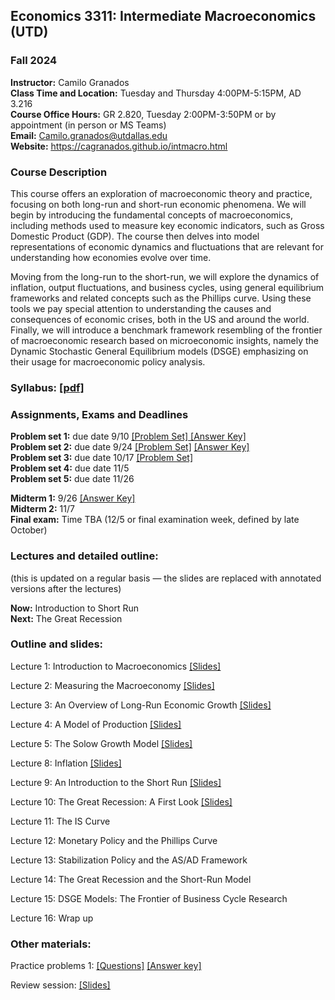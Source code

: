 ## Economics 3311: Intermediate Macroeconomics (UTD)
### Fall 2024

**Instructor:** Camilo Granados \
**Class Time and Location:** Tuesday and Thursday 4:00PM-5:15PM, AD 3.216  \
**Course Office Hours:**  GR 2.820, Tuesday 2:00PM-3:50PM  or by appointment (in person or MS Teams) \
**Email:** Camilo.granados@utdallas.edu \
**Website:** <a href="https://cagranados.github.io/intmacro.html"><u>https://cagranados.github.io/intmacro.html</u></a> 


### Course Description

This course offers an exploration of macroeconomic theory and practice, focusing on both long-run and short-run economic phenomena. We will begin by introducing the fundamental concepts of macroeconomics, including methods used to measure key economic indicators, such as Gross Domestic Product (GDP). The course then delves into model representations of economic dynamics and fluctuations that are relevant for understanding how economies evolve over time.

Moving from the long-run to the short-run, we will explore the dynamics of inflation, output fluctuations, and business cycles, using general equilibrium frameworks and related concepts such as the Phillips curve. Using these tools we pay special attention to understanding the causes and consequences of economic crises, both in the US and around the world. Finally, we will introduce a benchmark framework resembling of the frontier of macroeconomic research based on microeconomic insights, namely the Dynamic Stochastic General Equilibrium models (DSGE) emphasizing on their usage for macroeconomic policy analysis. 


### Syllabus:  <a href="https://cagranados.github.io/files/intmacrofall24/IntermMacroAut24_syllabus.pdf"><u>[pdf]</u></a> 


### Assignments, Exams and Deadlines


**Problem set 1:** due date 9/10 <a href="https://cagranados.github.io/files/intmacrofall24/PS1.pdf"><u>[Problem Set]</u> </a> <a href="https://cagranados.github.io/files/intmacrofall24/PS1_AnswerKey.pdf"><u>[Answer Key]</u></a> \
**Problem set 2:** due date 9/24  <a href="https://cagranados.github.io/files/intmacrofall24/PS2.pdf"><u>[Problem Set]</u></a> <a href="https://cagranados.github.io/files/intmacrofall24/PS2_AnswerKey.pdf"><u>[Answer Key]</u></a> \
**Problem set 3:** due date 10/17 <a href="https://cagranados.github.io/files/intmacrofall24/PS3.pdf"><u>[Problem Set]</u></a> <!-- <a href="https://cagranados.github.io/files/intmacrofall24/PS3_AnswerKey.pdf"><u>[Answer Key]</u></a>  --> \
**Problem set 4:** due date 11/5 <!-- <a href="https://cagranados.github.io/files/intmacrofall24/PS4.pdf"><u>[Problem Set]</u></a> <a href="https://cagranados.github.io/files/intmacrofall24/PS4_AnswerKey.pdf"><u>[Answer Key]</u></a> --> \
**Problem set 5:** due date 11/26 <!-- <a href="https://cagranados.github.io/files/intmacrofall24/PS5.pdf"><u>[Problem Set]</u></a> <a href="https://cagranados.github.io/files/intmacrofall24/PS5_AnswerKey.pdf"><u>[Answer Key]</u></a>  -->

**Midterm 1:** 9/26  <a href="https://cagranados.github.io/files/intmacrofall24/Midterm1_Fall2024_AK.pdf"><u>[Answer Key]</u></a> \
**Midterm 2:** 11/7  <!-- <a href="https://cagranados.github.io/files/intmacrofall24/Midterm_MSMacro_AnsKey.pdf"><u>[Answer Key]</u></a> --> \
**Final exam:** Time TBA (12/5 or final examination week, defined by late October) <!--  <a href="https://cagranados.github.io/files/intmacrofall24/Final_MSMacro_AnsKey.pdf"><u>[Answer Key]</u></a> -->


### Lectures and detailed outline: 
(this is updated on a regular basis — the slides are replaced with annotated versions after the lectures)

**Now:** Introduction to Short Run   \
**Next:** The Great Recession


### Outline and slides:

Lecture 1: Introduction to Macroeconomics <a href="https://cagranados.github.io/files/intmacrofall24/L1_Introduction.pdf"><u>[Slides]</u></a> 

Lecture 2: Measuring the Macroeconomy <a href="https://cagranados.github.io/files/intmacrofall24/L2_Measuring the Macroeconomy.pdf"><u>[Slides]</u></a> 

Lecture 3: An Overview of Long-Run Economic Growth <a href="https://cagranados.github.io/files/intmacrofall24/L3_An Overview of Long Term Economic Growth.pdf"><u>[Slides]</u></a> 

Lecture 4: A Model of Production <a href="https://cagranados.github.io/files/intmacrofall24/L4_A Model of Production.pdf"><u>[Slides]</u></a> 

Lecture 5: The Solow Growth Model <a href="https://cagranados.github.io/files/intmacrofall24/L5_Solow Growth Model.pdf"><u>[Slides]</u></a> 

Lecture 8: Inflation <a href="https://cagranados.github.io/files/intmacrofall24/L8_Inflation.pdf"><u>[Slides]</u></a> 

Lecture 9: An Introduction to the Short Run <a href="https://cagranados.github.io/files/intmacrofall24/L9_An Introduction to the Short Run.pdf"><u>[Slides]</u></a> 

Lecture 10: The Great Recession: A First Look <a href="https://cagranados.github.io/files/intmacrofall24/L10_Great Recession A First Look.pdf"><u>[Slides]</u></a> 

Lecture 11: The IS Curve

Lecture 12: Monetary Policy and the Phillips Curve

Lecture 13: Stabilization Policy and the AS/AD Framework

Lecture 14: The Great Recession and the Short-Run Model 

Lecture 15: DSGE Models: The Frontier of Business Cycle Research

Lecture 16: Wrap up



### Other materials: 

Practice problems 1: <a href="https://cagranados.github.io/files/intmacrofall24/PracticeProblems1.pdf"><u>[Questions]</u></a> <a href="https://cagranados.github.io/files/intmacrofall24/PracticeProblems1_Answerkey.pdf"><u>[Answer key]</u></a> 

Review session: <a href="https://cagranados.github.io/files/intmacrofall24/Review_Mid1.pdf"><u>[Slides]</u></a>
